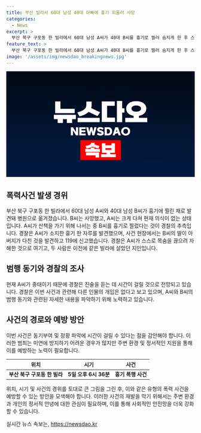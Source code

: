 ```yaml
---
title: 부산 빌라서 60대 남성 40대 아빠에 흉기 휘둘러 사망
categories:
  - News
excerpt: >
  부산 북구 구포동 한 빌라에서 60대 남성 A씨가 40대 B씨를 흉기로 찔러 숨지게 한 후 스스로 목숨을 앗아가는 사건이 발생했다. A씨와 B씨는 한때 함께 살았던 이웃으로, 사건 발생 당시 B씨의 딸이 부모를 발견하고 응급 신고했다. 현재 A씨는 중태로, 경찰은 범행 동기 등을 조사 중이며, 다른 인물 개입은 없는 것으로 보고 있다.
feature_text: >
  부산 북구 구포동 한 빌라에서 60대 남성 A씨가 40대 B씨를 흉기로 찔러 숨지게 한 후 스스로 목숨을 앗아가는 사건이 발생했다. A씨와 B씨는 한때 함께 살았던 이웃으로, 사건 발생 당시 B씨의 딸이 부모를 발견하고 응급 신고했다. 현재 A씨는 중태로, 경찰은 범행 동기 등을 조사 중이며, 다른 인물 개입은 없는 것으로 보고 있다.
image: '/assets/img/newsdao_breakingnews.jpg'
---
```


<p><img src="/assets/img/newsdao_breakingnews.jpg" alt="firstkoreanews 속보" /></p>

<h2 data-ke-size="size26">폭력사건 발생 경위</h2>

<p data-ke-size="size16">부산 북구 구포동 한 빌라에서 60대 남성 A씨와 40대 남성 B씨가 흉기에 찔린 채로 발견돼 병원으로 옮겨졌습니다. B씨는 사망했고, A씨는 크게 다쳐 현재 의식이 없는 상태입니다. A씨가 산책을 가기 위해 나서는 중 B씨를 흉기로 찔렀다는 것이 경찰의 추측입니다. 경찰은 A씨가 소지한 흉기 한 자루를 발견했으며, 사건 현장에서는 B씨의 딸이 아버지가 다친 것을 발견하고 119에 신고했습니다. 경찰은 A씨가 스스로 목숨을 끊으려 자해한 것으로 여기고, 두 사람은 이전에 같은 빌라에 살았던 지인입니다.</p>

<h2 data-ke-size="size26">범행 동기와 경찰의 조사</h2>

<p data-ke-size="size16">현재 A씨가 중태이기 때문에 경찰은 진술을 듣는 데 시간이 걸릴 것으로 전망되고 있습니다. 경찰은 이번 사건과 관련해 다른 인물의 개입은 없다고 보고 있으며, A씨와 B씨의 범행 동기와 관련된 자세한 내용을 파악하기 위해 노력하고 있습니다.</p>

<h2 data-ke-size="size26">사건의 경로와 예방 방안</h2>

<p data-ke-size="size16">이번 사건은 동기부여 및 정황 파악에 시간이 걸릴 수 있다는 점을 감안해야 합니다. 이러한 범죄는 미연에 방지하기 어려운 경우가 많지만 주변 환경 및 정서적인 지원을 통해 이를 예방하는 노력이 필요합니다.</p>

<table>
    <thead>
        <tr>
            <th>위치</th>
            <th>시기</th>
            <th>사건</th>
        </tr>
    </thead>
    <tbody>
        <tr>
            <td style="text-align: center; height: 17px;"><b>부산 북구 구포동 한 빌라</b></td>
            <td style="text-align: center; height: 17px;"><b>5일 오후 6시 36분</b></td>
            <td style="text-align: center; height: 17px;"><b>흉기 폭행 사건</b></td>
        </tr>
    </tbody>
</table>

<p data-ke-size="size16">위치, 시기 및 사건의 경위를 토대로 큰 그림을 그린 후, 이와 같은 유형의 폭력 사건을 예방할 수 있는 방안을 모색해야 합니다. 이러한 사건의 재발을 막기 위해서는 주변 환경과 개인의 정서적 안녕에 대한 관심이 필요하며, 이를 통해 사회적인 안전망을 더욱 강화할 수 있습니다.</p>
실시간 뉴스 속보는, <a href="https://newsdao.kr" rel="dofollow">https://newsdao.kr</a>


